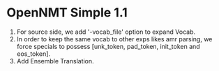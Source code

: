 # OpenNMT Simple 1.1

1. For source side, we add '-vocab_file' option to expand Vocab.
2. In order to keep the same vocab to other exps likes amr parsing, we force specials to possess [unk_token, pad_token, init_token and eos_token].
3. Add Ensemble Translation.

